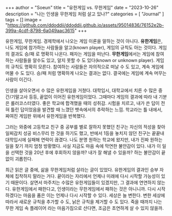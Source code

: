 +++
author = "Soeun"
title = "유한게임 vs. 무한게임"
date = "2023-10-26"
description = "나는 인생을 무한게임 처럼 살고 있나?"
categories = [
    "Journal"
]
tags = []
image = "https://github.com/ddoddii/ddoddii.github.io/assets/95014836/76152e2b-399a-4cdf-8798-6a049aac3615"
+++

유한게임, 무한게임. 경제학에서 나오는 게임 이론을 말하는 것이 아니다. **유한게임**은, 나도 게임에 참가하는 사람들을 알고(known player), 게임의 규칙도 아는 것이다. 게임의 결과도 승/패 로 명확히 나온다. 패자는 게임을 떠난다. **무한게임**에서는 게임에 참여하는 사람들을 알수도 있고, 알지 못할 수 도 있다(known or unknown player). 게임의 규칙도 명확히 모른다. 참여하는 사람들은 자의적으로 떠날 수 도 있고, 계속 게임에 머물 수 도 있다. 승/패 처럼 명확하게 나오는 결과는 없다. 결국에는 게임에 계속 머무는 사람이 이긴다. 

인생을 살아오면서 수 많은 유한게임을 거쳤다. 대학입시, 대학교에서 치른 수 많은 중간/기말고사 등등, 끝없이 이어진 유한게임이었다. 그때마다 게임의 결과에 따라 내 기분은 롤러코스터였다. 좋은 학교에 합격했을 때의 성취감. 시험을 치르고, 내가 쓴 답이 전혀 틀린 답이었음을 발견할 때 느꼈던 뱃속에서의 추락하는 느낌. 학교라는 틀 내에서, 짜여진 게임판 위에서 유한게임을 반복했다.

그러는 와중에 고등학교 친구 중 공부를 별로 잘하지 못했던 친구는 자신의 적성을 찾아 일찌감치 성공 비스무리 한 것을 하기도 했고, 반에서 1등을 놓치지 않던 친구는 끝끝내 대학입시에 실패해 연락이 끊겼다. 나도 분명 원하는 학교에 왔지만, 내가 진짜 원하는 일을 찾기 까지 엄청 방황했다. 사실 지금도 마음 속에 막연한 불안감이 있다. 내가 이 일을 선택한 것을 20년 후에 후회하지 않을까? 내가 잘 해낼 수 있을까? 하는 불안감이 끝없이 괴롭힌다. 

최근 읽은 글 중에, 삶을 무한게임처럼 살라는 글이 있었다. 유한게임의 결과인 승부 자체에 집착하지 말라는 거다. 끝이라는 자리에서 언제나 미래에 다시 시작할 가능성이 있기 때문이다. 살면서 마주치는 수많은 유한게임들이 있겠지만, 그 결과에 연연하지 않는다. 유한게임에서 패한다고, 인생이라는 무한게임에서 패하는 것은 아니니까. 다시 시작하겠다는 마음을 품은 이는 언제나 다시 시작할 수 있다. 세상은 늘 변한다. 변한 세상에 따라서 새로운 규칙을 추가할 수 도, 낡은 규칙을 제거할 수 도 있다. 죽을 때까지 나는 무한 게임 속 플레이어 라는 마음가짐으로 산다면, 조금은 초연하게 살 수 있지 않을까. 